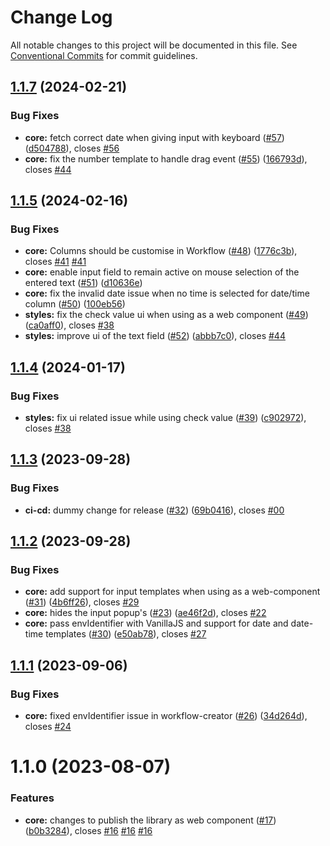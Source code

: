 # Change Log

All notable changes to this project will be documented in this file.
See [Conventional Commits](https://conventionalcommits.org) for commit guidelines.

## [1.1.7](https://github.com/sourcefuse/workflows-creator/compare/@sourceloop/workflows-creator-element@1.1.5...@sourceloop/workflows-creator-element@1.1.7) (2024-02-21)

### Bug Fixes

- **core:** fetch correct date when giving input with keyboard ([#57](https://github.com/sourcefuse/workflows-creator/issues/57)) ([d504788](https://github.com/sourcefuse/workflows-creator/commit/d504788d73903e23e12a22391ac9d81108f7e163)), closes [#56](https://github.com/sourcefuse/workflows-creator/issues/56)
- **core:** fix the number template to handle drag event ([#55](https://github.com/sourcefuse/workflows-creator/issues/55)) ([166793d](https://github.com/sourcefuse/workflows-creator/commit/166793dbd988d76a9ff4823a4b9971ca89ab0d19)), closes [#44](https://github.com/sourcefuse/workflows-creator/issues/44)

## [1.1.5](https://github.com/sourcefuse/workflows-creator/compare/@sourceloop/workflows-creator-element@1.1.4...@sourceloop/workflows-creator-element@1.1.5) (2024-02-16)

### Bug Fixes

- **core:** Columns should be customise in Workflow ([#48](https://github.com/sourcefuse/workflows-creator/issues/48)) ([1776c3b](https://github.com/sourcefuse/workflows-creator/commit/1776c3b7371a54ea13db10c9efc982edd2a48609)), closes [#41](https://github.com/sourcefuse/workflows-creator/issues/41) [#41](https://github.com/sourcefuse/workflows-creator/issues/41)
- **core:** enable input field to remain active on mouse selection of the entered text ([#51](https://github.com/sourcefuse/workflows-creator/issues/51)) ([d10636e](https://github.com/sourcefuse/workflows-creator/commit/d10636eef14e4cde375f59cde88f9f351e7f3eb5))
- **core:** fix the invalid date issue when no time is selected for date/time column ([#50](https://github.com/sourcefuse/workflows-creator/issues/50)) ([100eb56](https://github.com/sourcefuse/workflows-creator/commit/100eb564fe5c5b4c720991b1cff319a58984dbc2))
- **styles:** fix the check value ui when using as a web component ([#49](https://github.com/sourcefuse/workflows-creator/issues/49)) ([ca0aff0](https://github.com/sourcefuse/workflows-creator/commit/ca0aff01ec3de265f6dc9daf8de68ce178215789)), closes [#38](https://github.com/sourcefuse/workflows-creator/issues/38)
- **styles:** improve ui of the text field ([#52](https://github.com/sourcefuse/workflows-creator/issues/52)) ([abbb7c0](https://github.com/sourcefuse/workflows-creator/commit/abbb7c02bd3ffc912673afd844d184bf6db4e66a)), closes [#44](https://github.com/sourcefuse/workflows-creator/issues/44)

## [1.1.4](https://github.com/sourcefuse/workflows-creator/compare/@sourceloop/workflows-creator-element@1.1.3...@sourceloop/workflows-creator-element@1.1.4) (2024-01-17)

### Bug Fixes

- **styles:** fix ui related issue while using check value ([#39](https://github.com/sourcefuse/workflows-creator/issues/39)) ([c902972](https://github.com/sourcefuse/workflows-creator/commit/c902972c06d36f77169e5602b3ea527acc8b56c4)), closes [#38](https://github.com/sourcefuse/workflows-creator/issues/38)

## [1.1.3](https://github.com/sourcefuse/workflows-creator/compare/@sourceloop/workflows-creator-element@1.1.2...@sourceloop/workflows-creator-element@1.1.3) (2023-09-28)

### Bug Fixes

- **ci-cd:** dummy change for release ([#32](https://github.com/sourcefuse/workflows-creator/issues/32)) ([69b0416](https://github.com/sourcefuse/workflows-creator/commit/69b041697469659f4d8936fb086a74c3409657f6)), closes [#00](https://github.com/sourcefuse/workflows-creator/issues/00)

## [1.1.2](https://github.com/sourcefuse/workflows-creator/compare/@sourceloop/workflows-creator-element@1.1.1...@sourceloop/workflows-creator-element@1.1.2) (2023-09-28)

### Bug Fixes

- **core:** add support for input templates when using as a web-component ([#31](https://github.com/sourcefuse/workflows-creator/issues/31)) ([4b6ff26](https://github.com/sourcefuse/workflows-creator/commit/4b6ff262178e0f9bc267e5e268eef977f1a707ef)), closes [#29](https://github.com/sourcefuse/workflows-creator/issues/29)
- **core:** hides the input popup's ([#23](https://github.com/sourcefuse/workflows-creator/issues/23)) ([ae46f2d](https://github.com/sourcefuse/workflows-creator/commit/ae46f2dcfe21eb239d7eb960ad62533e76be3f45)), closes [#22](https://github.com/sourcefuse/workflows-creator/issues/22)
- **core:** pass envIdentifier with VanillaJS and support for date and date-time templates ([#30](https://github.com/sourcefuse/workflows-creator/issues/30)) ([e50ab78](https://github.com/sourcefuse/workflows-creator/commit/e50ab78f05c7f44d0aef03bac3a9dc4246b50bf9)), closes [#27](https://github.com/sourcefuse/workflows-creator/issues/27)

## [1.1.1](https://github.com/sourcefuse/workflows-creator/compare/@sourceloop/workflows-creator-element@1.1.0...@sourceloop/workflows-creator-element@1.1.1) (2023-09-06)

### Bug Fixes

- **core:** fixed envIdentifier issue in workflow-creator ([#26](https://github.com/sourcefuse/workflows-creator/issues/26)) ([34d264d](https://github.com/sourcefuse/workflows-creator/commit/34d264d95d87ce8c67f531776ee4b034dfe75218)), closes [#24](https://github.com/sourcefuse/workflows-creator/issues/24)

# 1.1.0 (2023-08-07)

### Features

- **core:** changes to publish the library as web component ([#17](https://github.com/sourcefuse/workflows-creator/issues/17)) ([b0b3284](https://github.com/sourcefuse/workflows-creator/commit/b0b3284ea2796d990f3ddf0a57debb34cdd6b93e)), closes [#16](https://github.com/sourcefuse/workflows-creator/issues/16) [#16](https://github.com/sourcefuse/workflows-creator/issues/16) [#16](https://github.com/sourcefuse/workflows-creator/issues/16)
